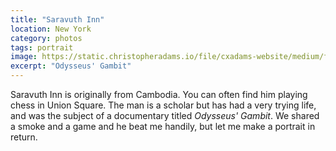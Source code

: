 ```yaml
---
title: "Saravuth Inn"
location: New York
category: photos
tags: portrait
image: https://static.christopheradams.io/file/cxadams-website/medium/flickr/7167/27357650411_e9b7614f5d_k.jpg
excerpt: "Odysseus' Gambit"
---
```


Saravuth Inn is originally from Cambodia. You can often find him playing chess
in Union Square. The man is a scholar but has had a very trying life, and was the
subject of a documentary titled *Odysseus' Gambit*. We shared a smoke and a game
and he beat me handily, but let me make a portrait in return.
